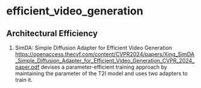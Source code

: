 # efficient_video_generation

## Architectural Efficiency

1. SimDA: Simple Diffusion Adapter for Efficient Video Generation
https://openaccess.thecvf.com/content/CVPR2024/papers/Xing_SimDA_Simple_Diffusion_Adapter_for_Efficient_Video_Generation_CVPR_2024_paper.pdf
devises a parameter-efficient training approach by maintaining the parameter of the T2I model and uses two adapters to train it.
